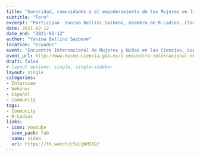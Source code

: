 ```yaml
---
title: "Sororidad, comunidades y el empoderamiento de las Mujeres en la Ciencia"
subtitle: "Foro"
excerpt: "Participan  Yanina Bellini Saibene, miembro de R-Ladies.️ Clara Robayo, miembro de la Red de Investigación de Conocimiento,Software y Hardware Libre.  Margarita Yépez, Cofundadora de Datalat."
date: 2021-02-12
date_end: "2021-02-12"
author: "Yanina Bellini Saibene"
location: "Ecuador"
event: "Encuentro Internacional de Mujeres y Niñas en las Ciencias. Logros y desafios de la contemporaniedad.  Soy Mujer y hago Ciencia."
event_url: http://www.museo-ciencia.gob.ec/i-encuentro-internacional-de-mujeres-y-ninas-en-las-ciencias/
draft: false
# layout options: single, single-sidebar
layout: single
categories:
- Interview
- Webinar
- Español
- Community
tags:
- Community
- R-Ladies
links:
- icon: youtube
  icon_pack: fab
  name: video 
  url: https://fb.watch/cSsCgWHStQ/
---
```

